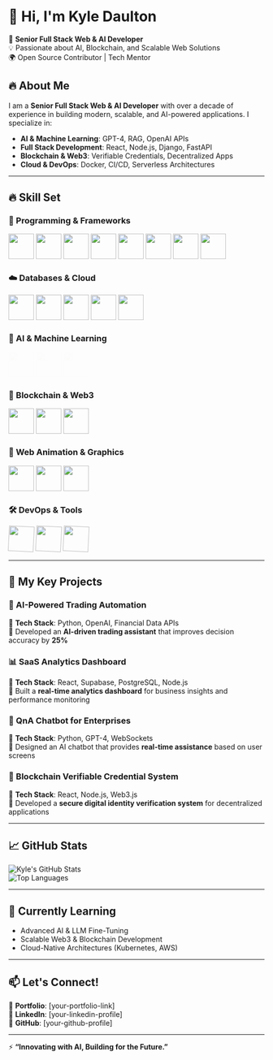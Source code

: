 # 👋 Hi, I'm Kyle Daulton  

🚀 **Senior Full Stack Web & AI Developer**  
💡 Passionate about AI, Blockchain, and Scalable Web Solutions  
🌍 Open Source Contributor | Tech Mentor  

## 🔥 About Me  

I am a **Senior Full Stack Web & AI Developer** with over a decade of experience in building modern, scalable, and AI-powered applications. I specialize in:  

- **AI & Machine Learning**: GPT-4, RAG, OpenAI APIs  
- **Full Stack Development**: React, Node.js, Django, FastAPI  
- **Blockchain & Web3**: Verifiable Credentials, Decentralized Apps  
- **Cloud & DevOps**: Docker, CI/CD, Serverless Architectures  

---

## 🔥 Skill Set  

### 🚀 Programming & Frameworks  
<img src="https://cdn.jsdelivr.net/gh/devicons/devicon/icons/javascript/javascript-original.svg" width="50px" height="50px" style="animation: bounce 2s infinite;">
<img src="https://cdn.jsdelivr.net/gh/devicons/devicon/icons/typescript/typescript-original.svg" width="50px" height="50px" style="animation: bounce 2s infinite;">
<img src="https://cdn.jsdelivr.net/gh/devicons/devicon/icons/react/react-original.svg" width="50px" height="50px" style="animation: bounce 2s infinite;">
<img src="https://cdn.jsdelivr.net/gh/devicons/devicon/icons/nodejs/nodejs-original.svg" width="50px" height="50px" style="animation: bounce 2s infinite;">
<img src="https://cdn.jsdelivr.net/gh/devicons/devicon/icons/express/express-original.svg" width="50px" height="50px" style="animation: bounce 2s infinite;">
<img src="https://cdn.jsdelivr.net/gh/devicons/devicon/icons/nextjs/nextjs-original.svg" width="50px" height="50px" style="animation: bounce 2s infinite;">
<img src="https://cdn.jsdelivr.net/gh/devicons/devicon/icons/django/django-plain.svg" width="50px" height="50px" style="animation: bounce 2s infinite;">
<img src="https://cdn.jsdelivr.net/gh/devicons/devicon/icons/fastapi/fastapi-original.svg" width="50px" height="50px" style="animation: bounce 2s infinite;">

### ☁️ Databases & Cloud  
<img src="https://cdn.jsdelivr.net/gh/devicons/devicon/icons/postgresql/postgresql-original.svg" width="50px" height="50px" style="animation: pulse 2s infinite;">
<img src="https://cdn.jsdelivr.net/gh/devicons/devicon/icons/mongodb/mongodb-original.svg" width="50px" height="50px" style="animation: pulse 2s infinite;">
<img src="https://cdn.jsdelivr.net/gh/devicons/devicon/icons/firebase/firebase-plain.svg" width="50px" height="50px" style="animation: pulse 2s infinite;">
<img src="https://cdn.jsdelivr.net/gh/devicons/devicon/icons/docker/docker-original.svg" width="50px" height="50px" style="animation: pulse 2s infinite;">
<img src="https://cdn.jsdelivr.net/gh/devicons/devicon/icons/amazonwebservices/amazonwebservices-original.svg" width="50px" height="50px" style="animation: pulse 2s infinite;">

### 🤖 AI & Machine Learning  
<img src="https://cdn.jsdelivr.net/gh/devicons/devicon/icons/tensorflow/tensorflow-original.svg" width="50px" height="50px" style="animation: fadeIn 2s infinite;">
<img src="https://cdn.jsdelivr.net/gh/devicons/devicon/icons/pytorch/pytorch-original.svg" width="50px" height="50px" style="animation: fadeIn 2s infinite;">
<img src="https://cdn.jsdelivr.net/gh/devicons/devicon/icons/openai/openai-original.svg" width="50px" height="50px" style="animation: fadeIn 2s infinite;">

### 🔗 Blockchain & Web3  
<img src="https://cdn.jsdelivr.net/gh/devicons/devicon/icons/ethereum/ethereum-original.svg" width="50px" height="50px" style="animation: flip 2s infinite;">
<img src="https://cdn.jsdelivr.net/gh/devicons/devicon/icons/solidity/solidity-original.svg" width="50px" height="50px" style="animation: flip 2s infinite;">
<img src="https://cdn.jsdelivr.net/gh/devicons/devicon/icons/web3/web3-original.svg" width="50px" height="50px" style="animation: flip 2s infinite;">

### 🎨 Web Animation & Graphics  
<img src="https://cdn.jsdelivr.net/gh/devicons/devicon/icons/threejs/threejs-original.svg" width="50px" height="50px" style="animation: bounce 2s infinite;">
<img src="https://cdn.jsdelivr.net/gh/devicons/devicon/icons/gsap/gsap-original.svg" width="50px" height="50px" style="animation: bounce 2s infinite;">
<img src="https://cdn.jsdelivr.net/gh/devicons/devicon/icons/webgl/webgl-original.svg" width="50px" height="50px" style="animation: bounce 2s infinite;">

### 🛠️ DevOps & Tools  
<img src="https://cdn.jsdelivr.net/gh/devicons/devicon/icons/git/git-original.svg" width="50px" height="50px" style="animation: spin 2s infinite;">
<img src="https://cdn.jsdelivr.net/gh/devicons/devicon/icons/github/github-original.svg" width="50px" height="50px" style="animation: spin 2s infinite;">
<img src="https://cdn.jsdelivr.net/gh/devicons/devicon/icons/linux/linux-original.svg" width="50px" height="50px" style="animation: spin 2s infinite;">

<style>
@keyframes bounce {
  0%, 100% { transform: translateY(0); }
  50% { transform: translateY(-10px); }
}
@keyframes pulse {
  0% { transform: scale(1); }
  50% { transform: scale(1.1); }
  100% { transform: scale(1); }
}
@keyframes fadeIn {
  0% { opacity: 0; }
  100% { opacity: 1; }
}
@keyframes flip {
  0% { transform: rotateY(0deg); }
  100% { transform: rotateY(360deg); }
}
@keyframes spin {
  0% { transform: rotate(0deg); }
  100% { transform: rotate(360deg); }
}
</style>

---

## 📌 **My Key Projects**  

### 🚀 AI-Powered Trading Automation  
🔹 **Tech Stack**: Python, OpenAI, Financial Data APIs  
🔹 Developed an **AI-driven trading assistant** that improves decision accuracy by **25%**  

### 📊 SaaS Analytics Dashboard  
🔹 **Tech Stack**: React, Supabase, PostgreSQL, Node.js  
🔹 Built a **real-time analytics dashboard** for business insights and performance monitoring  

### 🤖 QnA Chatbot for Enterprises  
🔹 **Tech Stack**: Python, GPT-4, WebSockets  
🔹 Designed an AI chatbot that provides **real-time assistance** based on user screens  

### 🔐 Blockchain Verifiable Credential System  
🔹 **Tech Stack**: React, Node.js, Web3.js  
🔹 Developed a **secure digital identity verification system** for decentralized applications  

---

## 📈 **GitHub Stats**  

![Kyle's GitHub Stats](https://github-readme-stats.vercel.app/api?username=your-github-username&show_icons=true&theme=radical)  
![Top Languages](https://github-readme-stats.vercel.app/api/top-langs/?username=your-github-username&layout=compact&theme=radical)  

---

## 🌱 **Currently Learning**  
- Advanced AI & LLM Fine-Tuning  
- Scalable Web3 & Blockchain Development  
- Cloud-Native Architectures (Kubernetes, AWS)  

---

## 📫 **Let's Connect!**  
🔗 **Portfolio**: [your-portfolio-link]  
🔗 **LinkedIn**: [your-linkedin-profile]  
🔗 **GitHub**: [your-github-profile]  

---

⚡ **“Innovating with AI, Building for the Future.”**  
